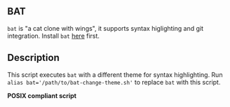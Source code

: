 ## BAT
`bat` is "a cat clone with wings", it supports syntax higlighting and git integration.
Install `bat` [here](https://github.com/sharkdp/bat#installation) first.

## Description
This script executes `bat` with a different theme for syntax highlighting.
Run `alias bat='/path/to/bat-change-theme.sh'` to replace `bat` with this script.

**POSIX compliant script**
